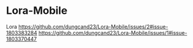 # Lora-Mobile
Lora
https://github.com/dungcand23/Lora-Mobile/issues/2#issue-1803383284
https://github.com/dungcand23/Lora-Mobile/issues/1#issue-1803370447
